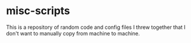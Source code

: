 # misc-scripts

This is a repository of random code and config files I threw together that I don't want to manually copy from machine to machine.
